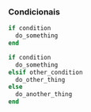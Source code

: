 ### Condicionais

```ruby
if condition
  do_something
end

if condition
  do_something
elsif other_condition
  do_other_thing
else
  do_another_thing
end
```
